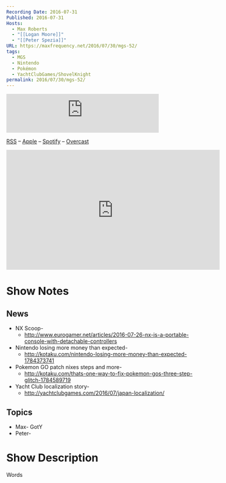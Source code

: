 ```yaml
---
Recording Date: 2016-07-31
Published: 2016-07-31
Hosts:
  - Max Roberts
  - "[[Logan Moore]]"
  - "[[Peter Spezia]]"
URL: https://maxfrequency.net/2016/07/30/mgs-52/
tags:
  - MGS
  - Nintendo
  - Pokémon
  - YachtClubGames/ShovelKnight
permalink: 2016/07/30/mgs-52/
---
```

<iframe src="https://podcasters.spotify.com/pod/show/millennialgamingspeak/embed/episodes/Episode-52-Do-We-Finally-Know-What-The-NX-Is-e1adhqk/a-a6ts420" height="102px" width="400px" frameborder="0" scrolling="no"></iframe>

[RSS](https://anchor.fm/s/74aa3858/podcast/rss) – [Apple](https://podcasts.apple.com/us/podcast/episode-3-gdc-wrap-up/id1000915981?i=1000542222515) – [Spotify](https://open.spotify.com/episode/7wePXT4Bt22LWifVLx3n8y) – [Overcast](https://overcast.fm/+EtIgeWxEU)

<div class=iframe-container>
<iframe width="560" height="315" src="https://www.youtube-nocookie.com/embed/Co_4aPbsFzQ?si=mXCnaSo3yKCHftvj" title="YouTube video player" frameborder="0" allow="accelerometer; autoplay; clipboard-write; encrypted-media; gyroscope; picture-in-picture; web-share" allowfullscreen></iframe>
</div>

# Show Notes

## News

- NX Scoop- 
	- http://www.eurogamer.net/articles/2016-07-26-nx-is-a-portable-console-with-detachable-controllers 
- Nintendo losing more money than expected- 
	- http://kotaku.com/nintendo-losing-more-money-than-expected-1784373741 
- Pokemon GO patch nixes steps and more- 
	- http://kotaku.com/thats-one-way-to-fix-pokemon-gos-three-step-glitch-1784589719
- Yacht Club localization story-
	- http://yachtclubgames.com/2016/07/japan-localization/ 

## Topics 

- Max- GotY
- Peter-
# Show Description

Words